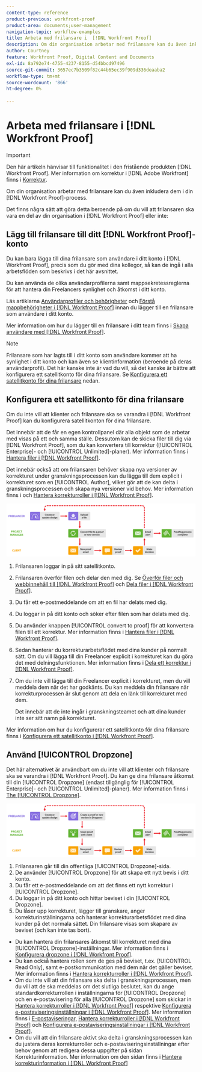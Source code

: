 ```yaml
---
content-type: reference
product-previous: workfront-proof
product-area: documents;user-management
navigation-topic: workflow-examples
title: Arbeta med frilansare i  [!DNL Workfront Proof]
description: Om din organisation arbetar med frilansare kan du även inkludera dem i din [!DNL Workfront Proof] process.
author: Courtney
feature: Workfront Proof, Digital Content and Documents
exl-id: 8a792e74-4755-4237-8155-d54bbcd97496
source-git-commit: 3657ec7b3509f82c44b65ec39f909d336deaaba2
workflow-type: tm+mt
source-wordcount: '866'
ht-degree: 0%

---
```


# Arbeta med frilansare i [!DNL Workfront Proof]

>[!IMPORTANT]
>
>Den här artikeln hänvisar till funktionalitet i den fristående produkten [!DNL Workfront Proof]. Mer information om korrektur i [!DNL Adobe Workfront] finns i [Korrektur](../../../review-and-approve-work/proofing/proofing.md).

Om din organisation arbetar med frilansare kan du även inkludera dem i din [!DNL Workfront Proof]-process.

Det finns några sätt att göra detta beroende på om du vill att frilansaren ska vara en del av din organisation i [!DNL Workfront Proof] eller inte:

## Lägg till frilansare till ditt [!DNL Workfront Proof]-konto

Du kan bara lägga till dina frilansare som användare i ditt konto i [!DNL Workfront Proof], precis som du gör med dina kollegor, så kan de ingå i alla arbetsflöden som beskrivs i det här avsnittet.

Du kan använda de olika användarprofilerna samt mappsekretessreglerna för att hantera din Freelancers synlighet och åtkomst i ditt konto.

Läs artiklarna [Användarprofiler och behörigheter](https://support.workfront.com/hc/https://support.workfront.com/hc/en-us/articles/115004087428-User-profiles-and-permissions) och [Förstå mappbehörigheter i [!DNL Workfront Proof]](../../../workfront-proof/wp-work-proofsfiles/organize-your-work/folder-permissions.md) innan du lägger till en frilansare som användare i ditt konto.

Mer information om hur du lägger till en frilansare i ditt team finns i [Skapa användare med  [!DNL Workfront Proof]](../../../workfront-proof/wp-mnguserscontacts/users/create-users.md).

>[!NOTE]
>
>Frilansare som har lagts till i ditt konto som användare kommer att ha synlighet i ditt konto och kan även se klientinformation (beroende på deras användarprofil). Det här kanske inte är vad du vill, så det kanske är bättre att konfigurera ett satellitkonto för dina frilansare. Se [Konfigurera ett satellitkonto för dina frilansare](https://support.workfront.com/knowledge/articles/115004259868/en-us?brand_id=662728&return_to=%2Fhc%2Fen-us%2Farticles%2F115004259868#Option-B---set-up-a-satellite-account-for-your-freelancers) nedan.

## Konfigurera ett satellitkonto för dina frilansare

Om du inte vill att klienter och frilansare ska se varandra i [!DNL Workfront Proof] kan du konfigurera satellitkonton för dina frilansare.

Det innebär att de får en egen kontrollpanel där alla objekt som de arbetar med visas på ett och samma ställe. Dessutom kan de skicka filer till dig via [!DNL Workfront Proof], som du kan konvertera till korrektur ([!UICONTROL Enterprise]- och [!UICONTROL Unlimited]-planer). Mer information finns i [Hantera filer i [!DNL Workfront Proof]](../../../workfront-proof/wp-work-proofsfiles/manage-your-work/manage-files.md).

Det innebär också att om frilansaren behöver skapa nya versioner av korrekturet under granskningsprocessen kan du lägga till dem explicit i korrekturet som en [!UICONTROL Author], vilket gör att de kan delta i granskningsprocessen och skapa nya versioner vid behov. Mer information finns i och [Hantera korrekturroller i [!DNL Workfront Proof]](../../../workfront-proof/wp-work-proofsfiles/share-proofs-and-files/manage-proof-roles.md).

![frilansare_-_option_B.png](assets/freelancers_-_option_B.png)

1. Frilansaren loggar in på sitt satellitkonto.
1. Frilansaren överför filen och delar den med dig. Se [Överför filer och webbinnehåll till [!DNL Workfront Proof]](../../../workfront-proof/wp-work-proofsfiles/create-proofs-and-files/upload-files-web-content.md) och [Dela filer i [!DNL Workfront Proof]](../../../workfront-proof/wp-work-proofsfiles/share-proofs-and-files/share-files.md).

1. Du får ett e-postmeddelande om att en fil har delats med dig.
1. Du loggar in på ditt konto och söker efter filen som har delats med dig.
1. Du använder knappen [!UICONTROL convert to proof] för att konvertera filen till ett korrektur. Mer information finns i [Hantera filer i [!DNL Workfront Proof]](../../../workfront-proof/wp-work-proofsfiles/manage-your-work/manage-files.md).
1. Sedan hanterar du korrekturarbetsflödet med dina kunder på normalt sätt. Om du vill lägga till din Freelancer explicit i korrekturet kan du göra det med delningsfunktionen. Mer information finns i [Dela ett korrektur i [!DNL Workfront Proof]](../../../workfront-proof/wp-work-proofsfiles/share-proofs-and-files/share-proof.md).
1. Om du inte vill lägga till din Freelancer explicit i korrekturet, men du vill meddela dem när det har godkänts. Du kan meddela din frilansare när korrekturprocessen är slut genom att dela en länk till korrekturet med dem.

   Det innebär att de inte ingår i granskningsteamet och att dina kunder inte ser sitt namn på korrekturet.

Mer information om hur du konfigurerar ett satellitkonto för dina frilansare finns i [Konfigurera ett satellitkonto i [!DNL Workfront Proof]](../../../workfront-proof/wp-acct-admin/satellite-accounts/configure-sat-acct-in-wp.md).

## Använd [!UICONTROL Dropzone]

Det här alternativet är användbart om du inte vill att klienter och frilansare ska se varandra i [!DNL Workfront Proof]. Du kan ge dina frilansare åtkomst till din [!UICONTROL Dropzone] (endast tillgänglig för [!UICONTROL Enterprise]- och [!UICONTROL Unlimited]-planer). Mer information finns i [The [!UICONTROL Dropzone]](../../../workfront-proof/wp-work-proofsfiles/create-proofs-and-files/dropzone.md).

![frilansare_-_option_C_-_dropzone.png](assets/freelancers_-_option_C_-_dropzone.png)

1. Frilansaren går till din offentliga [!UICONTROL Dropzone]-sida.
1. De använder [!UICONTROL Dropzone] för att skapa ett nytt bevis i ditt konto.
1. Du får ett e-postmeddelande om att det finns ett nytt korrektur i [!UICONTROL Dropzone].
1. Du loggar in på ditt konto och hittar beviset i din [!UICONTROL Dropzone].
1. Du låser upp korrekturet, lägger till granskare, anger korrekturinställningarna och hanterar korrekturarbetsflödet med dina kunder på det normala sättet. Din frilansare visas som skapare av beviset (och kan inte tas bort).

* Du kan hantera din frilansares åtkomst till korrekturet med dina [!UICONTROL Dropzone]-inställningar. Mer information finns i [Konfigurera dropzone i [!DNL Workfront Proof]](../../../workfront-proof/wp-acct-admin/account-settings/configure-dropzone-in-wp.md).
* Du kan också hantera rollen som de ges på beviset, t.ex. [!UICONTROL Read Only], samt e-postkommunikation med dem när det gäller beviset. Mer information finns i [Hantera korrekturroller i [!DNL Workfront Proof]](../../../workfront-proof/wp-work-proofsfiles/share-proofs-and-files/manage-proof-roles.md).
* Om du inte vill att din frilansare ska delta i granskningsprocessen, men du vill att de ska meddelas om det slutliga beslutet, kan du ange standardkorrekturrollen i inställningarna för [!UICONTROL Dropzone] och en e-postavisering för alla [!UICONTROL Dropzone] som skickar in [Hantera korrekturroller i  [!DNL Workfront Proof]](../../../workfront-proof/wp-work-proofsfiles/share-proofs-and-files/manage-proof-roles.md) respektive [Konfigurera e-postaviseringsinställningar i  [!DNL Workfront Proof]](../../../workfront-proof/wp-emailsntfctns/email-alerts/config-email-notification-settings-wp.md). Mer information finns i [E-postaviseringar,](https://support.workfront.com/hc/en-us/sections/115000911867-Email-alerts) [Hantera korrekturroller i [!DNL Workfront Proof]](../../../workfront-proof/wp-work-proofsfiles/share-proofs-and-files/manage-proof-roles.md) och [Konfigurera e-postaviseringsinställningar i [!DNL Workfront Proof]](../../../workfront-proof/wp-emailsntfctns/email-alerts/config-email-notification-settings-wp.md).
* Om du vill att din frilansare aktivt ska delta i granskningsprocessen kan du justera deras korrekturroller och e-postaviseringsinställningar efter behov genom att redigera dessa uppgifter på sidan Korrekturinformation. Mer information om den sidan finns i [Hantera korrekturinformation i [!DNL Workfront Proof]](../../../workfront-proof/wp-work-proofsfiles/manage-your-work/manage-proof-details.md)
